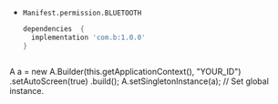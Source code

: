 - `Manifest.permission.BLUETOOTH`

   ```groovy
   dependencies  {
     implementation 'com.b:1.0.0'
   }
   ```
   
   
   
   ```java
 A a = new A.Builder(this.getApplicationContext(), "YOUR_ID")
   .setAutoScreen(true)
   .build();
  A.setSingletonInstance(a); // Set global instance.
```

